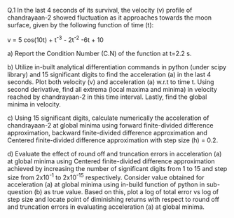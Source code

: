 Q.1 In the last 4 seconds of its survival, the velocity (v) profile of chandrayaan-2 showed
fluctuation as it approaches towards the moon surface, given by the following function of
time (t):

v = 5 cos(10t) + t<sup>-3</sup> - 2t<sup>-2</sup> -6t + 10

a) Report the Condition Number (C.N) of the function at t=2.2 s.

b) Utilize in-built analytical differentiation commands in python (under scipy library)
and 15 significant digits to find the acceleration (a) in the last 4 seconds. Plot both
velocity (v) and acceleration (a) w.r.t to time t. Using second derivative, find all
extrema (local maxima and minima) in velocity reached by chandrayaan-2 in this time
interval. Lastly, find the global minima in velocity.

c) Using 15 significant digits, calculate numerically the acceleration of chandrayaan-2 at
global minima using forward finite-divided difference approximation, backward finite-divided difference approximation and Centered finite-divided difference
approximation with step size (h) = 0.2.

d) Evaluate the effect of round off and truncation errors in acceleration (a) at global
minima using Centered finite-divided difference approximation achieved by
increasing the number of significant digits from 1 to 15 and step size from 2x10<sup>-1</sup>
to 2x10<sup>-15</sup> respectively. Consider value obtained for acceleration (a) at global minima
using in-build function of python in sub-question (b) as true value. Based on this, plot
a log of total error vs log of step size and locate point of diminishing returns with
respect to round off and truncation errors in evaluating acceleration (a) at global
minima.
